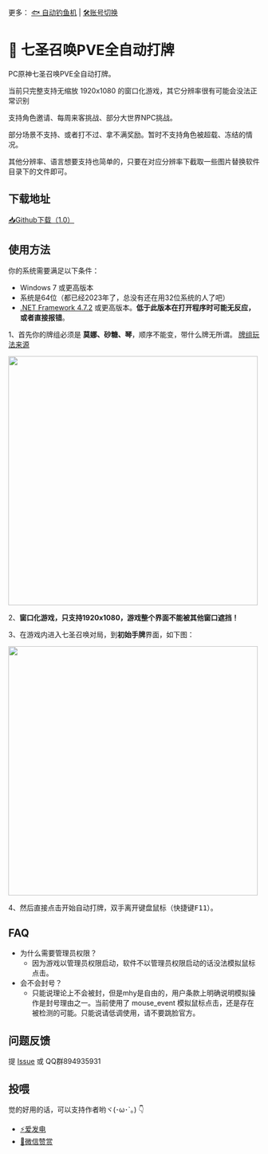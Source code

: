 更多： [🐟 自动钓鱼机](https://github.com/babalae/genshin-fishing-toy) | [🛠️账号切换](https://github.com/babalae/mihoyo-starter)

# 🎲 七圣召唤PVE全自动打牌

PC原神七圣召唤PVE全自动打牌。

当前只完整支持无缩放 1920x1080 的窗口化游戏，其它分辨率很有可能会没法正常识别

支持角色邀请、每周来客挑战、部分大世界NPC挑战。

部分场景不支持、或者打不过、拿不满奖励。暂时不支持角色被超载、冻结的情况。

其他分辨率、语言想要支持也简单的，只要在对应分辨率下截取一些图片替换软件目录下的文件即可。

## 下载地址

[📥Github下载（1.0）]()

## 使用方法

你的系统需要满足以下条件：
  * Windows 7 或更高版本
  * 系统是64位（都已经2023年了，总没有还在用32位系统的人了吧）
  * [.NET Framework 4.7.2](https://support.microsoft.com/zh-cn/topic/%E9%80%82%E7%94%A8%E4%BA%8E-windows-%E7%9A%84-microsoft-net-framework-4-7-2-%E7%A6%BB%E7%BA%BF%E5%AE%89%E8%A3%85%E7%A8%8B%E5%BA%8F-05a72734-2127-a15d-50cf-daf56d5faec2) 或更高版本。**低于此版本在打开程序时可能无反应，或者直接报错**。


1、首先你的牌组必须是 **莫娜、砂糖、琴**，顺序不能变，带什么牌无所谓。 [牌组玩法来源](https://www.bilibili.com/video/BV1ZP41197Ws)

<img width="500px" src="https://github.com/babalae/genius-invokation-auto-toy/assets/15783049/7723febd-9cef-4dba-aeed-f7c4b1bee992"/>


2、**窗口化游戏，只支持1920x1080，游戏整个界面不能被其他窗口遮挡！**

3、在游戏内进入七圣召唤对局，到**初始手牌**界面，如下图：

<img width="500px" src="https://github.com/babalae/genius-invokation-auto-toy/assets/15783049/900fb60c-408f-4aa6-9ee0-8955b5a1bf4e"/>

4、然后直接点击开始自动打牌，双手离开键盘鼠标（快捷键<kbd>F11</kbd>）。

## FAQ
* 为什么需要管理员权限？
  * 因为游戏以管理员权限启动，软件不以管理员权限启动的话没法模拟鼠标点击。
* 会不会封号？
  * 只能说理论上不会被封，但是mhy是自由的，用户条款上明确说明模拟操作是封号理由之一。当前使用了 mouse_event 模拟鼠标点击，还是存在被检测的可能。只能说请低调使用，请不要跳脸官方。

## 问题反馈

提 [Issue](https://github.com/babalae/genius-invokation-auto-toy/issues) 或 QQ群894935931
 
## 投喂

觉的好用的话，可以支持作者哟ヾ(･ω･`｡) 👇
* [⚡爱发电](https://afdian.net/@huiyadanli)
* [🍚微信赞赏](https://github.com/huiyadanli/huiyadanli/blob/master/DONATE.md)
